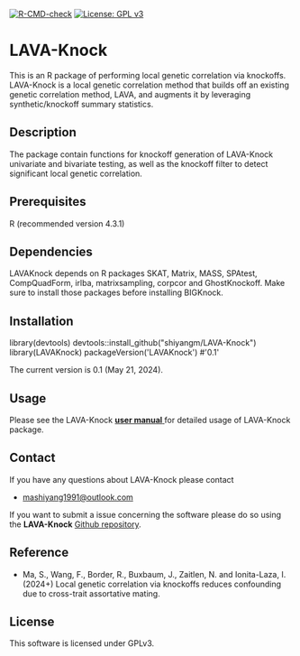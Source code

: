 [![R-CMD-check](https://github.com/shiyangm/LAVA-Knock/workflows/R-CMD-check/badge.svg)](https://github.com/shiyangm/LAVA-Knock/actions)
[![License: GPL v3](https://img.shields.io/badge/License-GPLv3-blue.svg)](https://www.gnu.org/licenses/gpl-3.0)

# LAVA-Knock 
This is an R package of performing local genetic correlation via knockoffs. LAVA-Knock is a local genetic correlation method that builds off an existing genetic correlation method, LAVA, and augments it by leveraging synthetic/knockoff summary statistics.

## Description
The package contain functions for knockoff generation of LAVA-Knock univariate and bivariate testing, as well as the knockoff filter to detect significant local genetic correlation.

## Prerequisites
R (recommended version 4.3.1)

## Dependencies
LAVAKnock depends on R packages SKAT, Matrix, MASS, SPAtest, CompQuadForm, irlba, matrixsampling, corpcor and GhostKnockoff. Make sure to install those packages before installing BIGKnock.

## Installation
library(devtools) 
devtools::install_github("shiyangm/LAVA-Knock")
library(LAVAKnock)
packageVersion('LAVAKnock') #'0.1'

The current version is 0.1 (May 21, 2024).

## Usage
Please see the LAVA-Knock <a href="https://github.com/shiyangm/LAVA-Knock/blob/master/LAVAKnock_0.1.pdf"> **user manual** </a> for detailed usage of LAVA-Knock package. 

## Contact
If you have any questions about LAVA-Knock please contact

- <mashiyang1991@outlook.com>

If you want to submit a issue concerning the software please do so using the **LAVA-Knock** [Github repository](https://github.com/shiyangm/LAVA-Knock/issues).


## Reference
* Ma, S., Wang, F., Border, R., Buxbaum, J., Zaitlen, N. and Ionita-Laza, I. (2024+) Local genetic correlation via knockoffs reduces confounding due to cross-trait assortative mating.

## License
This software is licensed under GPLv3.
